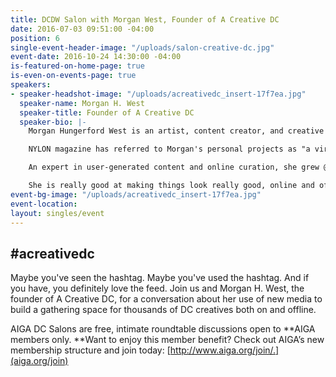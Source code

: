 ```yaml
---
title: DCDW Salon with Morgan West, Founder of A Creative DC
date: 2016-07-03 09:51:00 -04:00
position: 6
single-event-header-image: "/uploads/salon-creative-dc.jpg"
event-date: 2016-10-24 14:30:00 -04:00
is-featured-on-home-page: true
is-even-on-events-page: true
speakers:
- speaker-headshot-image: "/uploads/acreativedc_insert-17f7ea.jpg"
  speaker-name: Morgan H. West
  speaker-title: Founder of A Creative DC
  speaker-bio: |-
    Morgan Hungerford West is an artist, content creator, and creative resource in Washington, DC.

    NYLON magazine has referred to Morgan's personal projects as "a virtual clubhouse representing DC's creative class." Since 2006 (and starting with her now decade-old blog, Panda Head) she has worked online to shift perception of DC creative culture \+ creative economy. Through the community-based A Creative DC project, Morgan uses social media as a means to connect the creative fabric of Washington; through the project's offline element she works to create platforms \+ discussions that assign value to creativity.

    An expert in user-generated content and online curation, she grew @aCreativeDC to an audience of 50k in 18 months, cultivating over a quarter of a million uses of the #aCreativeDC hashtag in the same amount of time. In 2016 she was tapped to launch @thisisMadeinDC in partnership with the government of The District of Columbia, amassing 10k followers on the channel in just 5 months, helping increase visibility of the over 150 locally-owned businesses enrolled in the city-backed program.

    She is really good at making things look really good, online and off; IRL and on camera. Refinery29 described her as a "visual genius," and with a background in display and merchandising, she's created immersive, interactive, engaging (and Instagrammable) environments for REI, St. Germain, Sydell Group, and the Kinfolk brand at events spaces across the country.
event-bg-image: "/uploads/acreativedc_insert-17f7ea.jpg"
event-location: 
layout: singles/event
---
```


## #acreativedc

Maybe you've seen the hashtag. Maybe you've used the hashtag. And if you have, you definitely love the feed. Join us and Morgan H. West, the founder of A Creative DC, for a conversation about her use of new media to build a gathering space for thousands of DC creatives both on and offline.

AIGA DC Salons are free, intimate roundtable discussions open to **AIGA members only. **Want to enjoy this member benefit? Check out AIGA’s new membership structure and join today: [http://www.aiga.org/join/.](aiga.org/join)